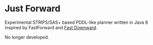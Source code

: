 # Just Forward

Experimental STRIPS/SAS+ based PDDL-like planner written in Java 8 inspired by FastForward and [Fast Downward](http://www.fast-downward.org/).

No longer developed.
